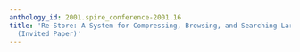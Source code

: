 ```yaml
---
anthology_id: 2001.spire_conference-2001.16
title: 'Re-Store: A System for Compressing, Browsing, and Searching Large Documents
  (Invited Paper)'
---
```

